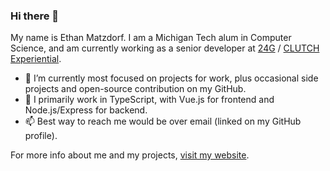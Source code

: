 ### Hi there 👋

My name is Ethan Matzdorf. I am a Michigan Tech alum in Computer Science, and am currently working as a senior developer at [24G](https://24g.com) / [CLUTCH Experiential](https://www.clutchexperiential.com/).

- 🔭 I’m currently most focused on projects for work, plus occasional side projects and open-source contribution on my GitHub.
- 🧠 I primarily work in TypeScript, with Vue.js for frontend and Node.js/Express for backend.
- 📫 Best way to reach me would be over email (linked on my GitHub profile).

For more info about me and my projects, [visit my website](https://etekweb.net).

<!--
**etekweb/etekweb** is a ✨ _special_ ✨ repository because its `README.md` (this file) appears on your GitHub profile.

Here are some ideas to get you started:

- 🔭 I’m currently working on ...
- 🌱 I’m currently learning ...
- 👯 I’m looking to collaborate on ...
- 🤔 I’m looking for help with ...
- 💬 Ask me about ...
- 📫 How to reach me: ...
- 😄 Pronouns: ...
- ⚡ Fun fact: ...
-->
